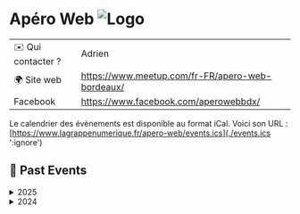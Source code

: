 # Apéro Web ![Logo](./logo-apero-web-bdx.jpeg ':size=100')

|                                |     |
| ------------------------------ | --- |
| ✉️ Qui contacter ?              | Adrien |
| 🌍 Site web                    | https://www.meetup.com/fr-FR/apero-web-bordeaux/ |
| Facebook                      | https://www.facebook.com/aperowebbdx/ |

Le calendrier des évènements est disponible au format iCal.
Voici son URL : [https://www.lagrappenumerique.fr/apero-web/events.ics](./events.ics ':ignore')

<!-- EVENTS:START -->
## 📆 Past Events

<details>
<summary>2025</summary>

| Date | Event | Location | Link |
|------|--------|----------|------|
| Mercredi 05 mars 2025 à 19:00 | 🍷🍻 L'Apéro Web Bordeaux | 40 Allées d'Orléans , Bordeaux | https://www.meetup.com/apero-web-bordeaux/events/306321282/ |
</details>

<details>
<summary>2024</summary>

| Date | Event | Location | Link |
|------|--------|----------|------|
| Mercredi 27 novembre 2024 à 19:00 | 🍷🍻 L'Apéro Web Bordeaux, la dernière (ou pas) ! | 39 Rue Ausone, Bordeaux | https://www.meetup.com/apero-web-bordeaux/events/304412420/ |
| Mardi 24 septembre 2024 à 19:00 | Apéro Web #2 | 63 Rue Lucien Faure Dock G6, Bordeaux | https://www.meetup.com/apero-web-bordeaux/events/303251987/ |
| Mercredi 03 juillet 2024 à 19:00 | 🆕 L'Apéro Web débarque à Bordeaux ! 🥳 | 118 Quai de Bacalan, Bordeaux | https://www.meetup.com/apero-web-bordeaux/events/301716042/ |
</details>
<!-- EVENTS:END -->